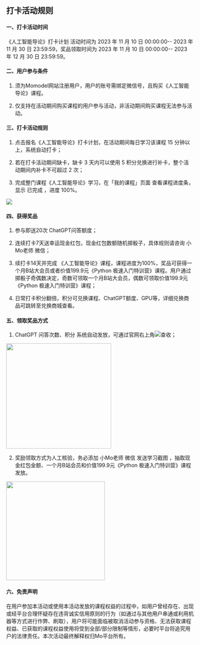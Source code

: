 ## **打卡活动规则**

#### 一、打卡活动时间

《人工智能导论》打卡计划 活动时间为 2023 年 11 月 10 日 00:00:00-- 2023 年 11 月 30 日 23:59:59，奖品领取时间为 2023 年 11 月 10 日 00:00:00-- 2023 年 12 月 30 日 23:59:59。

#### 二、用户参与条件

1. 须为Momodel网站注册用户，用户的账号需绑定微信号，且购买《人工智能导论》课程。

2. 仅支持在活动期间购买课程的用户参与活动，非活动期间购买课程无法参与活动。

#### 三、打卡活动规则

1. 点击报名《人工智能导论》打卡计划，在活动期间每日学习该课程 15 分钟以上，系统自动打卡；

2. 若在打卡活动期间缺卡，缺卡 3 天内可以使用 5 积分兑换进行补卡，整个活动期间内补卡不可超过 2 次；

3. 完成整门课程《人工智能导论》学习，在「我的课程」页面 查看课程进度条，显示 已完成 ，进度 100%。

![](https://imgbed.momodel.cn/userzone/1d4f31fb5e82ebc68bb46b8eebd0518.png)

#### 四、获得奖品

1. 参与即送20次 ChatGPT问答额度；

2. 连续打卡7天送幸运现金红包，现金红包数额随机掷骰子，具体规则请咨询 小Mo老师 微信；

3. 续打卡14天并完成 《人工智能导论》课程，课程进度为100%，奖品可获得一个月B站大会员或者价值199.9元《Python 极速入门特训营》课程。用户通过掷骰子奇偶数决定，奇数可领取一个月B站大会员，偶数可领取价值199.9元《Python 极速入门特训营》课程；

4. 日常打卡积分翻倍，积分可兑换课程、ChatGPT额度、GPU等，详细兑换商品可跳转至兑换商城查看。

#### 五、领取奖品方式

1. ChatGPT 问答次数、积分 系统自动发放，可通过官网右上角![](https://imgbed.momodel.cn/userzone/c1eb20410bca0bdfad913116b34b3b9.png)查收；

<img title="" src="https://imgbed.momodel.cn/userzone/a3848d4767f1084d259fb614a9e2334.png" alt="" data-align="center" width="282">

2. 奖励领取方式为人工核验，务必添加 小Mo老师 微信 发送学习截图 ，抽取现金红包金额、一个月B站会员和价值199.9元《Python 极速入门特训营》课程发放。

<img title="" src="https://imgbed.momodel.cn/userzone/a3a1ea46fcaa98d6df0636c25be4285.jpg" alt="" data-align="center" width="265">

#### 六、免责声明

在用户参加本活动或使用本活动发放的课程权益的过程中，如用户曾经存在、出现或经平台合理怀疑存在违背诚实信用原则的行为（如通过与其他用户串通或利用机器等方式进行作弊、刷取），用户将可能面临被取消活动参与资格、无法获取课程权益、已获取的课程权益使用将受到全部/部分限制等情形，必要时平台将追究用户的法律责任。本次活动最终解释权归Mo平台所有。

